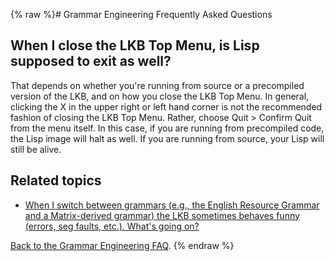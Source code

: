 {% raw %}# Grammar Engineering Frequently Asked Questions

## When I close the LKB Top Menu, is Lisp supposed to exit as well?

That depends on whether you're running from source or a precompiled
version of the LKB, and on how you close the LKB Top Menu. In general,
clicking the X in the upper right or left hand corner is not the
recommended fashion of closing the LKB Top Menu. Rather, choose Quit
&gt; Confirm Quit from the menu itself. In this case, if you are running
from precompiled code, the Lisp image will halt as well. If you are
running from source, your Lisp will still be alive.

## Related topics

- [When I switch between grammars (e.g., the English Resource Grammar
and a Matrix-derived grammar) the LKB sometimes behaves funny
(errors, seg faults, etc.). What's going
on?](GeFaqSwitchingGrammars)

[Back to the Grammar Engineering FAQ](/GrammarEngineeringFaq).
{% endraw %}